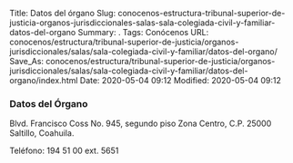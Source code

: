 Title: Datos del órgano
Slug: conocenos-estructura-tribunal-superior-de-justicia-organos-jurisdiccionales-salas-sala-colegiada-civil-y-familiar-datos-del-organo
Summary: .
Tags: Conócenos
URL: conocenos/estructura/tribunal-superior-de-justicia/organos-jurisdiccionales/salas/sala-colegiada-civil-y-familiar/datos-del-organo/
Save_As: conocenos/estructura/tribunal-superior-de-justicia/organos-jurisdiccionales/salas/sala-colegiada-civil-y-familiar/datos-del-organo/index.html
Date: 2020-05-04 09:12
Modified: 2020-05-04 09:12



### Datos del Órgano

Blvd. Francisco Coss No. 945, segundo piso
Zona Centro, C.P. 25000 
Saltillo, Coahuila.

Teléfono: 194 51 00 ext. 5651



